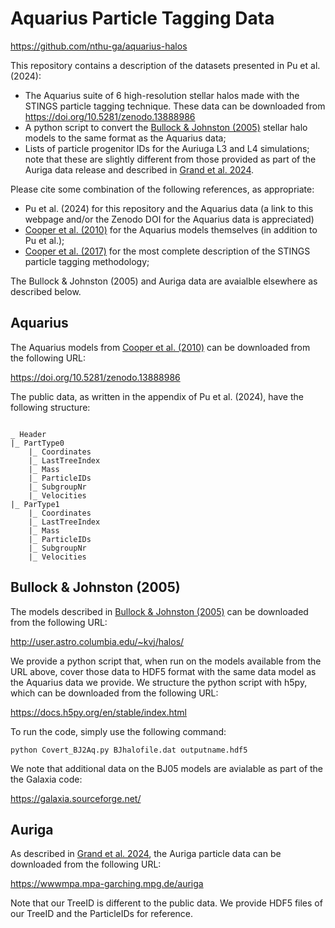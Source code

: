 # Aquarius Particle Tagging Data

https://github.com/nthu-ga/aquarius-halos

This repository contains a description of the datasets presented in Pu et al. (2024):

- The Aquarius suite of 6 high-resolution stellar halos made with the STINGS particle tagging technique. These data can be downloaded from https://doi.org/10.5281/zenodo.13888986
- A python script to convert the [Bullock & Johnston (2005)](http://adsabs.harvard.edu/abs/2005ApJ...635..931B) stellar halo models to the same format as the Aquarius data;
- Lists of particle progenitor IDs for the Auriuga L3 and L4 simulations; note that these are slightly different from those provided as part of the Auriga data release and described in [Grand et al. 2024](https://ui.adsabs.harvard.edu/abs/2024MNRAS.532.1814G).

Please cite some combination of the following references, as appropriate:
- Pu et al. (2024) for this repository and the Aquarius data (a link to this webpage and/or the Zenodo DOI for the Aquarius data is appreciated)
- [Cooper et al. (2010)](http://adsabs.harvard.edu/abs/2010MNRAS.406..744C) for the Aquarius models themselves (in addition to Pu et al.);
- [Cooper et al. (2017)](https://ui.adsabs.harvard.edu/abs/2017MNRAS.469.1691C) for the most complete description of the STINGS particle tagging methodology;

The Bullock & Johnston (2005) and Auriga data are avaialble elsewhere as described below. 

## Aquarius

The Aquarius models from [Cooper et al. (2010)](http://adsabs.harvard.edu/abs/2010MNRAS.406..744C) can be downloaded from the following URL:

https://doi.org/10.5281/zenodo.13888986

The public data, as written in the appendix of Pu et al. (2024), have the following structure:

```

_ Header
|_ PartType0
    |_ Coordinates
    |_ LastTreeIndex
    |_ Mass
    |_ ParticleIDs
    |_ SubgroupNr
    |_ Velocities
|_ ParType1    
    |_ Coordinates    
    |_ LastTreeIndex    
    |_ Mass
    |_ ParticleIDs
    |_ SubgroupNr
    |_ Velocities

```



## Bullock & Johnston (2005)

The models described in [Bullock & Johnston (2005)](http://adsabs.harvard.edu/abs/2005ApJ...635..931B) can be downloaded from the following URL:

http://user.astro.columbia.edu/~kvj/halos/

We provide a python script that, when run on the models available from the URL above, cover those data to HDF5 format with the same data model as the Aquarius data we provide. We structure the python script with h5py, which can be downloaded from the following URL: 

https://docs.h5py.org/en/stable/index.html

To run the code, simply use the following command:

`python Covert_BJ2Aq.py BJhalofile.dat outputname.hdf5`

We note that additional data on the BJ05 models are avialable as part of the the Galaxia code:

https://galaxia.sourceforge.net/

## Auriga

As described in [Grand et al. 2024](https://ui.adsabs.harvard.edu/abs/2024MNRAS.532.1814G), the Auriga particle data can be downloaded from the following URL:

https://wwwmpa.mpa-garching.mpg.de/auriga

Note that our TreeID is different to the public data. We provide HDF5 files of our TreeID and the ParticleIDs for reference.
